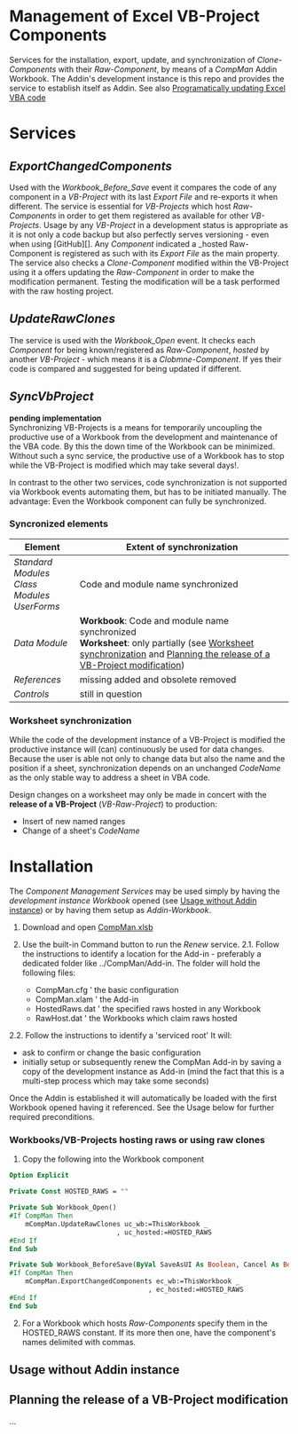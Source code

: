 # Management of Excel VB-Project Components
Services for the installation, export, update, and synchronization of _Clone-Components_ with their _Raw-Component_,
by means of a _CompMan_ Addin Workbook. The Addin's development instance is this repo and provides the service to 
establish itself as Addin.
See also [Programatically updating Excel VBA code][2]


# Services
## _ExportChangedComponents_
Used with the _Workbook_Before_Save_ event it compares the code of any component in a _VB-Project_ with its last _Export File_ and re-exports it when different. The service is essential for _VB-Projects_ which host _Raw-Components_ in order to get them registered as available for other _VB-Projects_. Usage by any _VB-Project_ in a development status is appropriate as it is not only a code backup but also perfectly serves versioning - even when using [GitHub][]. Any _Component_ indicated a _hosted Raw-Component is registered as such with its _Export File_ as the main property.<br>
The service also checks a _Clone-Component_ modified within the VB-Project using it a offers updating the _Raw-Component_ in order to make the modification permanent. Testing the modification will be a task performed with the raw hosting project.

## _UpdateRawClones_
The service is used with the _Workbook\_Open_ event. It checks each _Component_ for being known/registered as _Raw-Component_,  _hosted_ by another _VB-Project_ - which means it is a _Clobmne-Component_. If yes their code is compared and suggested for being updated if different.

## _SyncVbProject_
**pending implementation**<br>
Synchronizing VB-Projects is a means for temporarily uncoupling the productive use of a Workbook from the development and maintenance of the VBA code. By this the down time of the Workbook can be minimized. Without such a sync service, the productive use of a Workbook has to stop while the VB-Project is modified which may take several days!.

In contrast to the other two services, code synchronization is not supported via Workbook events automating them, but has to be initiated manually. The advantage: Even the Workbook component can fully be synchronized.

### Syncronized elements
| Element | Extent of synchronization |
| ------- | ------------------------- |
|_Standard Modules_<br>_Class Modules_<br>_UserForms_| Code and module name synchronized |
|_Data Module_|**Workbook**: Code and module name synchronized<br>**Worksheet**: only partially (see [Worksheet synchronization](#worksheet-synchronization) and [Planning the release of a VB-Project modification](#planning-the-release-of-a-vb-project-modification))|
|_References_ | missing added and obsolete removed|
|_Controls_ | still in question |

### Worksheet synchronization
While the code of the development instance of a VB-Project is modified the productive instance will (can) continuously be used for data changes.  Because the user is able not only to change data but also the name and the position if a sheet, synchronization depends on an unchanged _CodeName_ as the only stable way to address a sheet in VBA code.

Design changes on a worksheet may only be made in concert with the **release of a VB-Project** (_VB-Raw-Project_) to production:
- Insert of new named ranges
- Change of a sheet's _CodeName_


# Installation
The _Component Management Services_ may be used simply by having the _development instance Workbook_ opened (see [Usage without Addin instance](#usage-without-addin-instance)) or by having them setup as _Addin-Workbook_.

1. Download and open [CompMan.xlsb][1]


2. Use the built-in Command button to run the _Renew_ service.
2.1. Follow the instructions to identify a location for the Add-in - preferably a dedicated folder like ../CompMan/Add-in. The folder will hold the following files:
   - CompMan.cfg    ' the basic configuration
   - CompMan.xlam   ' the Add-in
   - HostedRaws.dat ' the specified raws hosted in any Workbook
   - RawHost.dat    ' the Workbooks which claim raws hosted
   
2.2. Follow the instructions to identify a 'serviced root'
  It will:
   - ask to confirm or change the basic configuration
   - initially setup or subsequently renew the CompMan Add-in by saving a copy  of the development instance as Add-in (mind the fact that this is a multi-step process which may take some seconds)

Once the Addin is established it will automatically be loaded with the first Workbook opened having it referenced. See the Usage below for further required preconditions.

### Workbooks/VB-Projects hosting raws or using raw clones
1. Copy the following into the Workbook component
```vb
Option Explicit

Private Const HOSTED_RAWS = ""

Private Sub Workbook_Open()
#If CompMan Then
    mCompMan.UpdateRawClones uc_wb:=ThisWorkbook _
                           , uc_hosted:=HOSTED_RAWS
#End If
End Sub

Private Sub Workbook_BeforeSave(ByVal SaveAsUI As Boolean, Cancel As Boolean)
#If CompMan Then
    mCompMan.ExportChangedComponents ec_wb:=ThisWorkbook _
                                   , ec_hosted:=HOSTED_RAWS
#End If
End Sub
```
2. For a Workbook which hosts _Raw-Components_ specify them in the HOSTED_RAWS constant. If its more then one, have the component's names delimited with commas.

## Usage without Addin instance


## Planning the release of a VB-Project modification

...



[1]:https://gitcdn.link/repo/warbe-maker/VBA-Components-Management-Services/master/CompMan.xlsb
[2]:https://warbe-maker.github.io/warbe-maker.github.io/vba/excel/code/component/management/2021/02/05/Programatically-updating-Excel-VBA-code.html